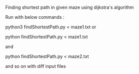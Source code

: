 Finding shortest path in given maze using dijkstra's algorithm

Run with below commands :

python3 findShortestPath.py < maze1.txt or

python findShortestPath.py < maze1.txt

and

python findShortestPath.py < maze2.txt

and so on with diff input files
